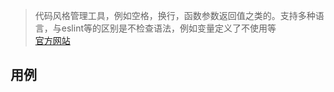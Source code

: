 > 代码风格管理工具，例如空格，换行，函数参数返回值之类的。支持多种语言，与eslint等的区别是不检查语法，例如变量定义了不使用等  
> [官方网站](https://prettier.io/)
## 用例
```bash
```